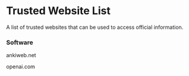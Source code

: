 # Trusted Website List
A list of trusted websites that can be used to access official information.

### Software
ankiweb.net

openai.com

